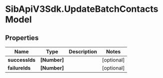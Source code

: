 # SibApiV3Sdk.UpdateBatchContactsModel

## Properties
Name | Type | Description | Notes
------------ | ------------- | ------------- | -------------
**successIds** | **[Number]** |  | [optional] 
**failureIds** | **[Number]** |  | [optional] 


